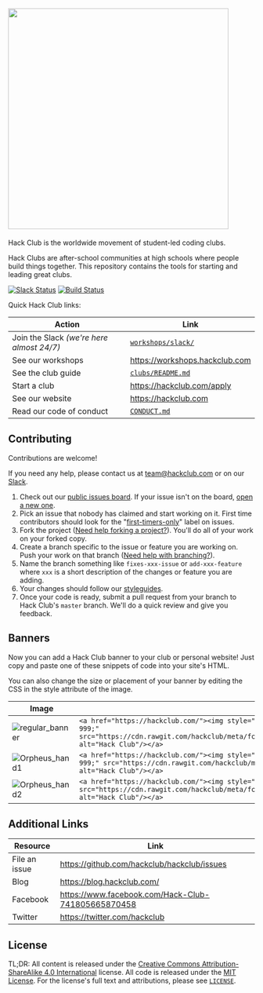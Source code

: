 # <img src="https://cdn.rawgit.com/hackclub/meta/fc4c0d220426eb53a176e656ae7700d9dcd0b2c5/logos/hack_club_red_text.svg" width="450">

Hack Club is the worldwide movement of student-led coding clubs.

Hack Clubs are after-school communities at high schools where people build things together. This repository contains the tools for starting and leading great clubs.

[![Slack Status](https://slack.hackclub.com/badge.svg)](https://slack.hackclub.com)
[![Build Status](https://circleci.com/gh/hackclub/hackclub.svg?style=shield)](https://circleci.com/gh/hackclub/hackclub)

Quick Hack Club links:

| Action                                    | Link                                   |
| ----------------------------------------- | -------------------------------------- |
| Join the Slack _(we're here almost 24/7)_ | [`workshops/slack/`](workshops/slack/) |
| See our workshops                         | https://workshops.hackclub.com         |
| See the club guide                        | [`clubs/README.md`][guide]             |
| Start a club                              | https://hackclub.com/apply             |
| See our website                           | https://hackclub.com                   |
| Read our code of conduct                  | [`CONDUCT.md`](CONDUCT.md)             |

[guide]: clubs/README.md

## Contributing

Contributions are welcome!

If you need any help, please contact us at team@hackclub.com or on our [Slack](workshops/slack/).

1. Check out our [public issues board][0]. If your issue isn't on the board, [open a new one][1].
2. Pick an issue that nobody has claimed and start working on it. First time contributors should look for the "[first-timers-only][2]" label on issues.
3. Fork the project ([Need help forking a project?][3]). You'll do all of your work on your forked copy.
4. Create a branch specific to the issue or feature you are working on. Push your work on that branch ([Need help with branching?][4]).
5. Name the branch something like `fixes-xxx-issue` or `add-xxx-feature` where `xxx` is a short description of the changes or feature you are adding.
6. Your changes should follow our [styleguides][5].
7. Once your code is ready, submit a pull request from your branch to Hack Club's `master` branch. We'll do a quick review and give you feedback.

[0]: https://github.com/hackclub/hackclub/issues
[1]: https://github.com/hackclub/hackclub/issues/new
[2]: https://github.com/hackclub/hackclub/labels/first-timers-only
[3]: https://help.github.com/articles/fork-a-repo/
[4]: https://github.com/Kunena/Kunena-Forum/wiki/Create-a-new-branch-with-git-and-manage-branches
[5]: https://github.com/hackclub/meta/blob/master/styleguides/markdown.md

## Banners

Now you can add a Hack Club banner to your club or personal website! Just copy and paste one of these snippets of code into your site's HTML.

You can also change the size or placement of your banner by editing the CSS in the style attribute of the image.

| Image                                                                                                                                   | HTML Snippet                                                                                                                                                                                                                                                                   |
| --------------------------------------------------------------------------------------------------------------------------------------- | ------------------------------------------------------------------------------------------------------------------------------------------------------------------------------------------------------------------------------------------------------------------------------ |
| ![regular_banner](https://cdn.rawgit.com/hackclub/meta/fc4c0d220426eb53a176e656ae7700d9dcd0b2c5/logos/banner_plain_flag_webVersion.svg) | `<a href="https://hackclub.com/"><img style="position: absolute; top: 10px; left: 0; border: 0; width: 230px; z-index: 999;" src="https://cdn.rawgit.com/hackclub/meta/fc4c0d220426eb53a176e656ae7700d9dcd0b2c5/logos/banner_plain_flag_webVersion.svg" alt="Hack Club"/></a>` |
| ![Orpheus_hand1](https://cdn.rawgit.com/hackclub/meta/fc4c0d220426eb53a176e656ae7700d9dcd0b2c5/logos/banner_orpheus_hand.svg)           | `<a href="https://hackclub.com/"><img style="position: absolute; top: 0; left: 10px; border: 0; width: 230px; z-index: 999;" src="https://cdn.rawgit.com/hackclub/meta/fc4c0d220426eb53a176e656ae7700d9dcd0b2c5/logos/banner_orpheus_hand.svg" alt="Hack Club"/></a>`          |
| ![Orpheus_hand2](https://cdn.rawgit.com/hackclub/meta/fc4c0d220426eb53a176e656ae7700d9dcd0b2c5/logos/banner_orpheus_hand_rotated.svg)   | `<a href="https://hackclub.com/"><img style="position: absolute; top: 10px; left: 0; border: 0; width: 230px; z-index: 999" src="https://cdn.rawgit.com/hackclub/meta/fc4c0d220426eb53a176e656ae7700d9dcd0b2c5/logos/banner_orpheus_hand_rotated.svg" alt="Hack Club"/></a>`   |

## Additional Links

| Resource      | Link                                               |
| ------------- | -------------------------------------------------- |
| File an issue | https://github.com/hackclub/hackclub/issues        |
| Blog          | https://blog.hackclub.com/                         |
| Facebook      | https://www.facebook.com/Hack-Club-741805665870458 |
| Twitter       | https://twitter.com/hackclub                       |

## License

TL;DR: All content is released under the [Creative Commons Attribution-ShareAlike 4.0 International](https://creativecommons.org/licenses/by-sa/4.0/) license. All code is released under the [MIT License](MIT_LICENSE). For the license's full text and attributions, please see [`LICENSE`](LICENSE).
